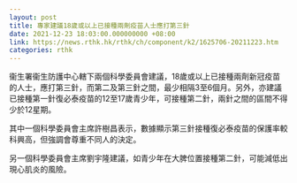 ```yaml
---
layout: post
title: 專家建議18歲或以上已接種兩劑疫苗人士應打第三針
date: 2021-12-23 18:03:00.000000000 +08:00
link: https://news.rthk.hk/rthk/ch/component/k2/1625706-20211223.htm
categories: rthk
---
```


衞生署衞生防護中心轄下兩個科學委員會建議，18歲或以上已接種兩劑新冠疫苗的人士，應打第三針，而第二及第三針之間，最少相隔3至6個月。另外，亦建議已接種第一針復必泰疫苗的12至17歲青少年，可接種第二針，兩針之間的區間不得少於12星期。

其中一個科學委員會主席許樹昌表示，數據顯示第三針接種復必泰疫苗的保護率較科興高，但強調會尊重不同人的決定。

另一個科學委員會主席劉宇隆建議，如青少年在大脾位置接種第二針，可能減低出現心肌炎的風險。
